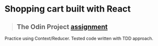 # Shopping cart built with React

> ## The Odin Project [assignment](https://www.theodinproject.com/lessons/node-path-javascript-shopping-cart)

Practice using Context/Reducer.
Tested code written with TDD approach. 
